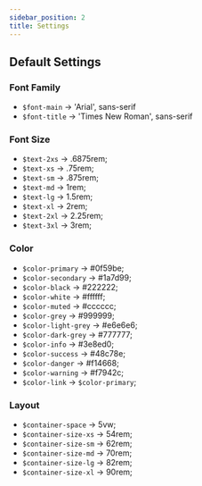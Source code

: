 ```yaml
---
sidebar_position: 2
title: Settings
---
```

## Default Settings
### Font Family
- ```$font-main``` -> 'Arial', sans-serif
- ```$font-title``` -> 'Times New Roman', sans-serif
### Font Size
- ```$text-2xs``` -> .6875rem;
- ```$text-xs``` -> .75rem;
- ```$text-sm``` -> .875rem;
- ```$text-md``` -> 1rem;
- ```$text-lg``` -> 1.5rem;
- ```$text-xl``` -> 2rem;
- ```$text-2xl``` -> 2.25rem;
- ```$text-3xl``` -> 3rem;

### Color
- ```$color-primary``` -> #0f59be;
- ```$color-secondary``` -> #1a7d99;
- ```$color-black``` -> #222222;
- ```$color-white``` -> #ffffff;
- ```$color-muted``` -> #cccccc;
- ```$color-grey``` -> #999999;
- ```$color-light-grey``` -> #e6e6e6;
- ```$color-dark-grey``` -> #777777;
- ```$color-info``` -> #3e8ed0;
- ```$color-success``` -> #48c78e;
- ```$color-danger``` -> #f14668;
- ```$color-warning``` -> #f7942c;
- ```$color-link``` -> ```$color-primary```;

### Layout
- ```$container-space``` -> 5vw;
- ```$container-size-xs``` -> 54rem;
- ```$container-size-sm``` -> 62rem;
- ```$container-size-md``` -> 70rem;
- ```$container-size-lg``` -> 82rem;
- ```$container-size-xl``` -> 90rem;
